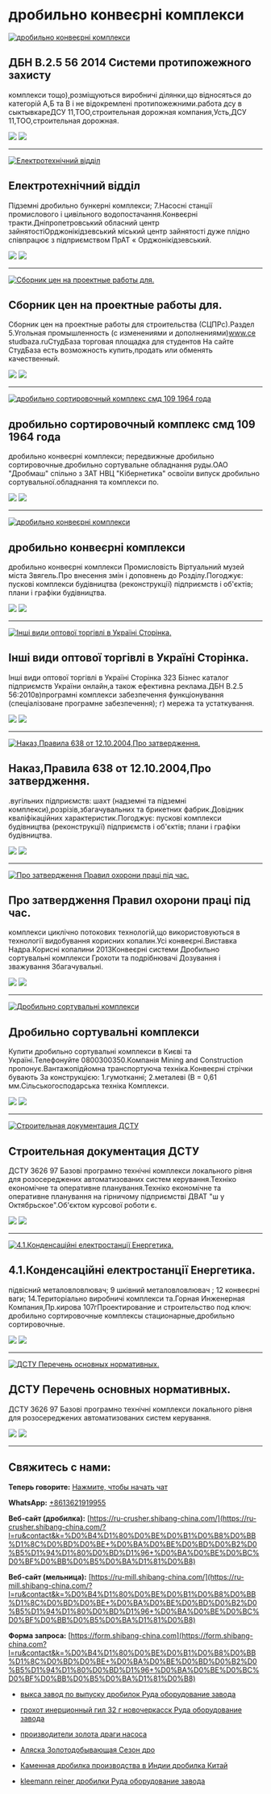 # дробильно конвеєрні комплекси

<a href="https://swt.shibang-china.com/?l=ru&img&k=%D0%B4%D1%80%D0%BE%D0%B1%D0%B8%D0%BB%D1%8C%D0%BD%D0%BE+%D0%BA%D0%BE%D0%BD%D0%B2%D0%B5%D1%94%D1%80%D0%BD%D1%96+%D0%BA%D0%BE%D0%BC%D0%BF%D0%BB%D0%B5%D0%BA%D1%81%D0%B8" target="_blank">![дробильно конвеєрні комплекси](http://static.shibang-china.com/all-800x300/270.jpg)</a>

## ДБН В.2.5 56 2014 Системи протипожежного захисту
комплекси тощо),розміщуються виробничі ділянки,що відносяться до категорій А,Б та В і не відокремлені протипожежними.работа дсу в сыктывкареДСУ 11,ТОО,строительная дорожная компания,Усть,ДСУ 11,ТОО,строительная дорожная.


<a href="https://whatsapp.shibangsoft.com/WhatsApp.php" target="_blank" title="WhatsApp">![](http://static.shibang-china.com/icon/whatsapp.png)</a> <a href="https://swt.shibang-china.com/?l=ru&icon&k=%D0%B4%D1%80%D0%BE%D0%B1%D0%B8%D0%BB%D1%8C%D0%BD%D0%BE+%D0%BA%D0%BE%D0%BD%D0%B2%D0%B5%D1%94%D1%80%D0%BD%D1%96+%D0%BA%D0%BE%D0%BC%D0%BF%D0%BB%D0%B5%D0%BA%D1%81%D0%B8" target="_blank">![](http://static.shibang-china.com/icon/chat-ru.png)</a>

---

<a href="https://swt.shibang-china.com/?l=ru&img&k=%D0%B4%D1%80%D0%BE%D0%B1%D0%B8%D0%BB%D1%8C%D0%BD%D0%BE+%D0%BA%D0%BE%D0%BD%D0%B2%D0%B5%D1%94%D1%80%D0%BD%D1%96+%D0%BA%D0%BE%D0%BC%D0%BF%D0%BB%D0%B5%D0%BA%D1%81%D0%B8" target="_blank">![Електротехнічний відділ](http://static.shibang-china.com/all-800x300/1107.jpg)</a>

## Електротехнічний відділ
Підземні дробильно бункерні комплекси; 7.Насосні станції промислового і цивільного водопостачання.Конвеєрні тракти.Дніпропетровський обласний центр зайнятостіОрджонікідзевський міський центр зайнятості дуже плідно співпрацює з підприємством ПрАТ « Орджонікідзевський.


<a href="https://whatsapp.shibangsoft.com/WhatsApp.php" target="_blank" title="WhatsApp">![](http://static.shibang-china.com/icon/whatsapp.png)</a> <a href="https://swt.shibang-china.com/?l=ru&icon&k=%D0%B4%D1%80%D0%BE%D0%B1%D0%B8%D0%BB%D1%8C%D0%BD%D0%BE+%D0%BA%D0%BE%D0%BD%D0%B2%D0%B5%D1%94%D1%80%D0%BD%D1%96+%D0%BA%D0%BE%D0%BC%D0%BF%D0%BB%D0%B5%D0%BA%D1%81%D0%B8" target="_blank">![](http://static.shibang-china.com/icon/chat-ru.png)</a>

---

<a href="https://swt.shibang-china.com/?l=ru&img&k=%D0%B4%D1%80%D0%BE%D0%B1%D0%B8%D0%BB%D1%8C%D0%BD%D0%BE+%D0%BA%D0%BE%D0%BD%D0%B2%D0%B5%D1%94%D1%80%D0%BD%D1%96+%D0%BA%D0%BE%D0%BC%D0%BF%D0%BB%D0%B5%D0%BA%D1%81%D0%B8" target="_blank">![Сборник цен на проектные работы для.](http://static.shibang-china.com/all-800x300/1036.jpg)</a>

## Сборник цен на проектные работы для.
Сборник цен на проектные работы для строительства (СЦПРс).Раздел 5.Угольная промышленность (с изменениями и дополнениями)www.ce studbaza.ruСтудБаза торговая площадка для студентов На сайте СтудБаза есть возможность купить,продать или обменять качественный.


<a href="https://whatsapp.shibangsoft.com/WhatsApp.php" target="_blank" title="WhatsApp">![](http://static.shibang-china.com/icon/whatsapp.png)</a> <a href="https://swt.shibang-china.com/?l=ru&icon&k=%D0%B4%D1%80%D0%BE%D0%B1%D0%B8%D0%BB%D1%8C%D0%BD%D0%BE+%D0%BA%D0%BE%D0%BD%D0%B2%D0%B5%D1%94%D1%80%D0%BD%D1%96+%D0%BA%D0%BE%D0%BC%D0%BF%D0%BB%D0%B5%D0%BA%D1%81%D0%B8" target="_blank">![](http://static.shibang-china.com/icon/chat-ru.png)</a>

---

<a href="https://swt.shibang-china.com/?l=ru&img&k=%D0%B4%D1%80%D0%BE%D0%B1%D0%B8%D0%BB%D1%8C%D0%BD%D0%BE+%D0%BA%D0%BE%D0%BD%D0%B2%D0%B5%D1%94%D1%80%D0%BD%D1%96+%D0%BA%D0%BE%D0%BC%D0%BF%D0%BB%D0%B5%D0%BA%D1%81%D0%B8" target="_blank">![дробильно сортировочный комплекс смд 109 1964 года](http://static.shibang-china.com/all-800x300/863.jpg)</a>

## дробильно сортировочный комплекс смд 109 1964 года
дробильно конвеєрні комплекси; передвижные дробильно сортировочные.дробильно сортувальне обладнання руды.ОАО "Дробмаш" спільно з ЗАТ НВЦ "Кібернетика" освоїли випуск дробильно сортувальної.обладнання та комплекси по.


<a href="https://whatsapp.shibangsoft.com/WhatsApp.php" target="_blank" title="WhatsApp">![](http://static.shibang-china.com/icon/whatsapp.png)</a> <a href="https://swt.shibang-china.com/?l=ru&icon&k=%D0%B4%D1%80%D0%BE%D0%B1%D0%B8%D0%BB%D1%8C%D0%BD%D0%BE+%D0%BA%D0%BE%D0%BD%D0%B2%D0%B5%D1%94%D1%80%D0%BD%D1%96+%D0%BA%D0%BE%D0%BC%D0%BF%D0%BB%D0%B5%D0%BA%D1%81%D0%B8" target="_blank">![](http://static.shibang-china.com/icon/chat-ru.png)</a>

---

<a href="https://swt.shibang-china.com/?l=ru&img&k=%D0%B4%D1%80%D0%BE%D0%B1%D0%B8%D0%BB%D1%8C%D0%BD%D0%BE+%D0%BA%D0%BE%D0%BD%D0%B2%D0%B5%D1%94%D1%80%D0%BD%D1%96+%D0%BA%D0%BE%D0%BC%D0%BF%D0%BB%D0%B5%D0%BA%D1%81%D0%B8" target="_blank">![дробильно конвеєрні комплекси](http://static.shibang-china.com/all-800x300/515.jpg)</a>

## дробильно конвеєрні комплекси
дробильно конвеєрні комплекси Промисловість Віртуальний музей міста Звягель.Про внесення змін і доповнень до Розділу.Погоджує: пускові комплекси будівництва (реконструкції) підприємств і об'єктів; плани і графіки будівництва.


<a href="https://whatsapp.shibangsoft.com/WhatsApp.php" target="_blank" title="WhatsApp">![](http://static.shibang-china.com/icon/whatsapp.png)</a> <a href="https://swt.shibang-china.com/?l=ru&icon&k=%D0%B4%D1%80%D0%BE%D0%B1%D0%B8%D0%BB%D1%8C%D0%BD%D0%BE+%D0%BA%D0%BE%D0%BD%D0%B2%D0%B5%D1%94%D1%80%D0%BD%D1%96+%D0%BA%D0%BE%D0%BC%D0%BF%D0%BB%D0%B5%D0%BA%D1%81%D0%B8" target="_blank">![](http://static.shibang-china.com/icon/chat-ru.png)</a>

---

<a href="https://swt.shibang-china.com/?l=ru&img&k=%D0%B4%D1%80%D0%BE%D0%B1%D0%B8%D0%BB%D1%8C%D0%BD%D0%BE+%D0%BA%D0%BE%D0%BD%D0%B2%D0%B5%D1%94%D1%80%D0%BD%D1%96+%D0%BA%D0%BE%D0%BC%D0%BF%D0%BB%D0%B5%D0%BA%D1%81%D0%B8" target="_blank">![Інші види оптової торгівлі в Україні Сторінка.](http://static.shibang-china.com/all-800x300/230.jpg)</a>

## Інші види оптової торгівлі в Україні Сторінка.
Інші види оптової торгівлі в Україні Сторінка 323 Бізнес каталог підприємств України онлайн,а також ефективна реклама.ДБН В.2.5 56:2010в)програмні комплекси забезпечення функціонування (спеціалізоване програмне забезпечення); г) мережа та устаткування.


<a href="https://whatsapp.shibangsoft.com/WhatsApp.php" target="_blank" title="WhatsApp">![](http://static.shibang-china.com/icon/whatsapp.png)</a> <a href="https://swt.shibang-china.com/?l=ru&icon&k=%D0%B4%D1%80%D0%BE%D0%B1%D0%B8%D0%BB%D1%8C%D0%BD%D0%BE+%D0%BA%D0%BE%D0%BD%D0%B2%D0%B5%D1%94%D1%80%D0%BD%D1%96+%D0%BA%D0%BE%D0%BC%D0%BF%D0%BB%D0%B5%D0%BA%D1%81%D0%B8" target="_blank">![](http://static.shibang-china.com/icon/chat-ru.png)</a>

---

<a href="https://swt.shibang-china.com/?l=ru&img&k=%D0%B4%D1%80%D0%BE%D0%B1%D0%B8%D0%BB%D1%8C%D0%BD%D0%BE+%D0%BA%D0%BE%D0%BD%D0%B2%D0%B5%D1%94%D1%80%D0%BD%D1%96+%D0%BA%D0%BE%D0%BC%D0%BF%D0%BB%D0%B5%D0%BA%D1%81%D0%B8" target="_blank">![Наказ,Правила 638 от 12.10.2004,Про затвердження.](http://static.shibang-china.com/all-800x300/842.jpg)</a>

## Наказ,Правила 638 от 12.10.2004,Про затвердження.
.вугільних підприємств: шахт (надземні та підземні комплекси),розрізів,збагачувальних та брикетних фабрик.Довідник кваліфікаційних характеристик.Погоджує: пускові комплекси будівництва (реконструкції) підприємств і об'єктів; плани і графіки будівництва.


<a href="https://whatsapp.shibangsoft.com/WhatsApp.php" target="_blank" title="WhatsApp">![](http://static.shibang-china.com/icon/whatsapp.png)</a> <a href="https://swt.shibang-china.com/?l=ru&icon&k=%D0%B4%D1%80%D0%BE%D0%B1%D0%B8%D0%BB%D1%8C%D0%BD%D0%BE+%D0%BA%D0%BE%D0%BD%D0%B2%D0%B5%D1%94%D1%80%D0%BD%D1%96+%D0%BA%D0%BE%D0%BC%D0%BF%D0%BB%D0%B5%D0%BA%D1%81%D0%B8" target="_blank">![](http://static.shibang-china.com/icon/chat-ru.png)</a>

---

<a href="https://swt.shibang-china.com/?l=ru&img&k=%D0%B4%D1%80%D0%BE%D0%B1%D0%B8%D0%BB%D1%8C%D0%BD%D0%BE+%D0%BA%D0%BE%D0%BD%D0%B2%D0%B5%D1%94%D1%80%D0%BD%D1%96+%D0%BA%D0%BE%D0%BC%D0%BF%D0%BB%D0%B5%D0%BA%D1%81%D0%B8" target="_blank">![Про затвердження Правил охорони праці під час.](http://static.shibang-china.com/all-800x300/927.jpg)</a>

## Про затвердження Правил охорони праці під час.
комплекси циклічно потокових технологій,що використовуються в технології видобування корисних копалин.Усі конвеєрні.Виставка Надра.Корисні копалини 2013Конвеєрні системи Дробильно сортувальні комплекси Грохоти та подрібнювачі Дозування і зважування Збагачувальні.


<a href="https://whatsapp.shibangsoft.com/WhatsApp.php" target="_blank" title="WhatsApp">![](http://static.shibang-china.com/icon/whatsapp.png)</a> <a href="https://swt.shibang-china.com/?l=ru&icon&k=%D0%B4%D1%80%D0%BE%D0%B1%D0%B8%D0%BB%D1%8C%D0%BD%D0%BE+%D0%BA%D0%BE%D0%BD%D0%B2%D0%B5%D1%94%D1%80%D0%BD%D1%96+%D0%BA%D0%BE%D0%BC%D0%BF%D0%BB%D0%B5%D0%BA%D1%81%D0%B8" target="_blank">![](http://static.shibang-china.com/icon/chat-ru.png)</a>

---

<a href="https://swt.shibang-china.com/?l=ru&img&k=%D0%B4%D1%80%D0%BE%D0%B1%D0%B8%D0%BB%D1%8C%D0%BD%D0%BE+%D0%BA%D0%BE%D0%BD%D0%B2%D0%B5%D1%94%D1%80%D0%BD%D1%96+%D0%BA%D0%BE%D0%BC%D0%BF%D0%BB%D0%B5%D0%BA%D1%81%D0%B8" target="_blank">![Дробильно сортувальні комплекси](http://static.shibang-china.com/all-800x300/314.jpg)</a>

## Дробильно сортувальні комплекси
Купити дробильно сортувальні комплекси в Києві та Україні.Телефонуйте 0800300350.Компанія Mining and Construction пропонує.Вантажопідйомна транспортуюча техніка.Конвеєрні стрічки бувають За конструкцією: 1.гумотканні; 2.металеві (В = 0,61 мм.Сільськогосподарська техніка Комплекси.


<a href="https://whatsapp.shibangsoft.com/WhatsApp.php" target="_blank" title="WhatsApp">![](http://static.shibang-china.com/icon/whatsapp.png)</a> <a href="https://swt.shibang-china.com/?l=ru&icon&k=%D0%B4%D1%80%D0%BE%D0%B1%D0%B8%D0%BB%D1%8C%D0%BD%D0%BE+%D0%BA%D0%BE%D0%BD%D0%B2%D0%B5%D1%94%D1%80%D0%BD%D1%96+%D0%BA%D0%BE%D0%BC%D0%BF%D0%BB%D0%B5%D0%BA%D1%81%D0%B8" target="_blank">![](http://static.shibang-china.com/icon/chat-ru.png)</a>

---

<a href="https://swt.shibang-china.com/?l=ru&img&k=%D0%B4%D1%80%D0%BE%D0%B1%D0%B8%D0%BB%D1%8C%D0%BD%D0%BE+%D0%BA%D0%BE%D0%BD%D0%B2%D0%B5%D1%94%D1%80%D0%BD%D1%96+%D0%BA%D0%BE%D0%BC%D0%BF%D0%BB%D0%B5%D0%BA%D1%81%D0%B8" target="_blank">![Строительная документация ДСТУ](http://static.shibang-china.com/all-800x300/764.jpg)</a>

## Строительная документация ДСТУ
ДСТУ 3626 97 Базові програмно технічні комплекси локального рівня для розосереджених автоматизованих систем керування.Техніко економічне та оперативне планування.Техніко економічне та оперативне планування на гірничому підприємстві ДВАТ "ш у Октябрьское".Об'єктом курсової роботи є.


<a href="https://whatsapp.shibangsoft.com/WhatsApp.php" target="_blank" title="WhatsApp">![](http://static.shibang-china.com/icon/whatsapp.png)</a> <a href="https://swt.shibang-china.com/?l=ru&icon&k=%D0%B4%D1%80%D0%BE%D0%B1%D0%B8%D0%BB%D1%8C%D0%BD%D0%BE+%D0%BA%D0%BE%D0%BD%D0%B2%D0%B5%D1%94%D1%80%D0%BD%D1%96+%D0%BA%D0%BE%D0%BC%D0%BF%D0%BB%D0%B5%D0%BA%D1%81%D0%B8" target="_blank">![](http://static.shibang-china.com/icon/chat-ru.png)</a>

---

<a href="https://swt.shibang-china.com/?l=ru&img&k=%D0%B4%D1%80%D0%BE%D0%B1%D0%B8%D0%BB%D1%8C%D0%BD%D0%BE+%D0%BA%D0%BE%D0%BD%D0%B2%D0%B5%D1%94%D1%80%D0%BD%D1%96+%D0%BA%D0%BE%D0%BC%D0%BF%D0%BB%D0%B5%D0%BA%D1%81%D0%B8" target="_blank">![4.1.Конденсаційні електростанції Енергетика.](http://static.shibang-china.com/all-800x300/570.jpg)</a>

## 4.1.Конденсаційні електростанції Енергетика.
підвісний металовловлювач; 9 шківний металовловлювач ; 12 конвеєрні ваги; 14.Територіально виробничі комплекси та.Горная Инженерная Компания,Пр.кирова 107гПроектирование и строительство под ключ: дробильно сортировочные комплексы стационарные,дробильно сортировочные.


<a href="https://whatsapp.shibangsoft.com/WhatsApp.php" target="_blank" title="WhatsApp">![](http://static.shibang-china.com/icon/whatsapp.png)</a> <a href="https://swt.shibang-china.com/?l=ru&icon&k=%D0%B4%D1%80%D0%BE%D0%B1%D0%B8%D0%BB%D1%8C%D0%BD%D0%BE+%D0%BA%D0%BE%D0%BD%D0%B2%D0%B5%D1%94%D1%80%D0%BD%D1%96+%D0%BA%D0%BE%D0%BC%D0%BF%D0%BB%D0%B5%D0%BA%D1%81%D0%B8" target="_blank">![](http://static.shibang-china.com/icon/chat-ru.png)</a>

---

<a href="https://swt.shibang-china.com/?l=ru&img&k=%D0%B4%D1%80%D0%BE%D0%B1%D0%B8%D0%BB%D1%8C%D0%BD%D0%BE+%D0%BA%D0%BE%D0%BD%D0%B2%D0%B5%D1%94%D1%80%D0%BD%D1%96+%D0%BA%D0%BE%D0%BC%D0%BF%D0%BB%D0%B5%D0%BA%D1%81%D0%B8" target="_blank">![ДСТУ Перечень основных нормативных.](http://static.shibang-china.com/all-800x300/50.jpg)</a>

## ДСТУ Перечень основных нормативных.
ДСТУ 3626 97 Базові програмно технічні комплекси локального рівня для розосереджених автоматизованих систем керування.

<a href="https://whatsapp.shibangsoft.com/WhatsApp.php" target="_blank" title="WhatsApp">![](http://static.shibang-china.com/icon/whatsapp.png)</a> <a href="https://swt.shibang-china.com/?l=ru&icon&k=%D0%B4%D1%80%D0%BE%D0%B1%D0%B8%D0%BB%D1%8C%D0%BD%D0%BE+%D0%BA%D0%BE%D0%BD%D0%B2%D0%B5%D1%94%D1%80%D0%BD%D1%96+%D0%BA%D0%BE%D0%BC%D0%BF%D0%BB%D0%B5%D0%BA%D1%81%D0%B8" target="_blank">![](http://static.shibang-china.com/icon/chat-ru.png)</a>

---
## Свяжитесь с нами:

**Теперь говорите:** [Нажмите, чтобы начать чат](https://swt.shibang-china.com?l=ru&contact&k=%D0%B4%D1%80%D0%BE%D0%B1%D0%B8%D0%BB%D1%8C%D0%BD%D0%BE+%D0%BA%D0%BE%D0%BD%D0%B2%D0%B5%D1%94%D1%80%D0%BD%D1%96+%D0%BA%D0%BE%D0%BC%D0%BF%D0%BB%D0%B5%D0%BA%D1%81%D0%B8)

**WhatsApp:**  [+8613621919955](https://whatsapp.shibangsoft.com/WhatsApp.php)

**Веб-сайт (дробилка):** [https://ru-crusher.shibang-china.com/](https://ru-crusher.shibang-china.com/?l=ru&contact&k=%D0%B4%D1%80%D0%BE%D0%B1%D0%B8%D0%BB%D1%8C%D0%BD%D0%BE+%D0%BA%D0%BE%D0%BD%D0%B2%D0%B5%D1%94%D1%80%D0%BD%D1%96+%D0%BA%D0%BE%D0%BC%D0%BF%D0%BB%D0%B5%D0%BA%D1%81%D0%B8)

**Веб-сайт (мельница):** [https://ru-mill.shibang-china.com/](https://ru-mill.shibang-china.com/?l=ru&contact&k=%D0%B4%D1%80%D0%BE%D0%B1%D0%B8%D0%BB%D1%8C%D0%BD%D0%BE+%D0%BA%D0%BE%D0%BD%D0%B2%D0%B5%D1%94%D1%80%D0%BD%D1%96+%D0%BA%D0%BE%D0%BC%D0%BF%D0%BB%D0%B5%D0%BA%D1%81%D0%B8)

**Форма запроса:** [https://form.shibang-china.com](https://form.shibang-china.com?l=ru&contact&k=%D0%B4%D1%80%D0%BE%D0%B1%D0%B8%D0%BB%D1%8C%D0%BD%D0%BE+%D0%BA%D0%BE%D0%BD%D0%B2%D0%B5%D1%94%D1%80%D0%BD%D1%96+%D0%BA%D0%BE%D0%BC%D0%BF%D0%BB%D0%B5%D0%BA%D1%81%D0%B8)

* [выкса завод по выпуску дробилок Руда оборудование завода](../100/%D0%B2%D1%8B%D0%BA%D1%81%D0%B0%20%D0%B7%D0%B0%D0%B2%D0%BE%D0%B4%20%D0%BF%D0%BE%20%D0%B2%D1%8B%D0%BF%D1%83%D1%81%D0%BA%D1%83%20%D0%B4%D1%80%D0%BE%D0%B1%D0%B8%D0%BB%D0%BE%D0%BA%20%D0%A0%D1%83%D0%B4%D0%B0%20%D0%BE%D0%B1%D0%BE%D1%80%D1%83%D0%B4%D0%BE%D0%B2%D0%B0%D0%BD%D0%B8%D0%B5%20%D0%B7%D0%B0%D0%B2%D0%BE%D0%B4%D0%B0.md)

* [грохот инерционный гил 32 г новочеркасск Руда оборудование завода](../97/%D0%B3%D1%80%D0%BE%D1%85%D0%BE%D1%82%20%D0%B8%D0%BD%D0%B5%D1%80%D1%86%D0%B8%D0%BE%D0%BD%D0%BD%D1%8B%D0%B9%20%D0%B3%D0%B8%D0%BB%2032%20%D0%B3%20%D0%BD%D0%BE%D0%B2%D0%BE%D1%87%D0%B5%D1%80%D0%BA%D0%B0%D1%81%D1%81%D0%BA%20%D0%A0%D1%83%D0%B4%D0%B0%20%D0%BE%D0%B1%D0%BE%D1%80%D1%83%D0%B4%D0%BE%D0%B2%D0%B0%D0%BD%D0%B8%D0%B5%20%D0%B7%D0%B0%D0%B2%D0%BE%D0%B4%D0%B0.md)

* [производители золота драги насоса](../95/%D0%BF%D1%80%D0%BE%D0%B8%D0%B7%D0%B2%D0%BE%D0%B4%D0%B8%D1%82%D0%B5%D0%BB%D0%B8%20%D0%B7%D0%BE%D0%BB%D0%BE%D1%82%D0%B0%20%D0%B4%D1%80%D0%B0%D0%B3%D0%B8%20%D0%BD%D0%B0%D1%81%D0%BE%D1%81%D0%B0.md)

* [Аляска Золотодобывающая Сезон дро](../105/%D0%90%D0%BB%D1%8F%D1%81%D0%BA%D0%B0%20%D0%97%D0%BE%D0%BB%D0%BE%D1%82%D0%BE%D0%B4%D0%BE%D0%B1%D1%8B%D0%B2%D0%B0%D1%8E%D1%89%D0%B0%D1%8F%20%D0%A1%D0%B5%D0%B7%D0%BE%D0%BD%20%D0%B4%D1%80%D0%BE.md)

* [Каменная дробилка производства в Индии дробилка Китай](../96/%D0%9A%D0%B0%D0%BC%D0%B5%D0%BD%D0%BD%D0%B0%D1%8F%20%D0%B4%D1%80%D0%BE%D0%B1%D0%B8%D0%BB%D0%BA%D0%B0%20%D0%BF%D1%80%D0%BE%D0%B8%D0%B7%D0%B2%D0%BE%D0%B4%D1%81%D1%82%D0%B2%D0%B0%20%D0%B2%20%D0%98%D0%BD%D0%B4%D0%B8%D0%B8%20%D0%B4%D1%80%D0%BE%D0%B1%D0%B8%D0%BB%D0%BA%D0%B0%20%D0%9A%D0%B8%D1%82%D0%B0%D0%B9.md)

* [kleemann reiner дробилки Руда оборудование завода](../98/kleemann%20reiner%20%D0%B4%D1%80%D0%BE%D0%B1%D0%B8%D0%BB%D0%BA%D0%B8%20%D0%A0%D1%83%D0%B4%D0%B0%20%D0%BE%D0%B1%D0%BE%D1%80%D1%83%D0%B4%D0%BE%D0%B2%D0%B0%D0%BD%D0%B8%D0%B5%20%D0%B7%D0%B0%D0%B2%D0%BE%D0%B4%D0%B0.md)